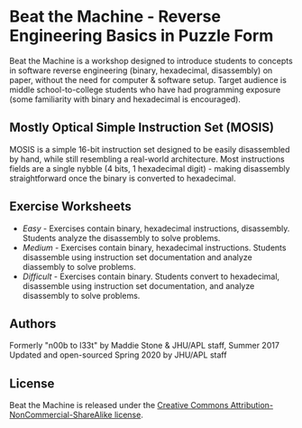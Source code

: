 # Beat the Machine - Reverse Engineering Basics in Puzzle Form

Beat the Machine is a workshop designed to introduce students to concepts in software reverse engineering (binary, hexadecimal, disassembly) on paper, without the need for computer & software setup.  Target audience is middle school-to-college students who have had programming exposure (some familiarity with binary and hexadecimal is encouraged).

## Mostly Optical Simple Instruction Set (MOSIS)
MOSIS is a simple 16-bit instruction set designed to be easily disassembled by hand, while still resembling a real-world architecture.  Most instructions fields are a single nybble (4 bits, 1 hexadecimal digit) - making disassembly straightforward once the binary is converted to hexadecimal.

## Exercise Worksheets
* *Easy* - Exercises contain binary, hexadecimal instructions, disassembly. Students analyze the disassembly to solve problems.
* *Medium* - Exercises contain binary, hexadecimal instructions.  Students disassemble using instruction set documentation and analyze diassembly to solve problems.
* *Difficult* - Exercises contain binary.  Students convert to hexadecimal, disassemble using instruction set documentation, and analyze disassembly to solve problems.

## Authors
Formerly "n00b to l33t" by Maddie Stone & JHU/APL staff, Summer 2017       
Updated and open-sourced Spring 2020 by JHU/APL staff

## License
Beat the Machine is released under the [Creative Commons Attribution-NonCommercial-ShareAlike license](https://creativecommons.org/licenses/by-nc-sa/4.0/legalcode).
